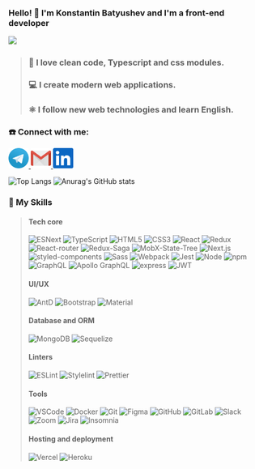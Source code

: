 ### Hello! 👋 I'm Konstantin Batyushev and I'm a front-end developer

![](https://komarev.com/ghpvc/?username=legiorex)

>### 💪 **I love clean code, Typescript and css modules.** <br/>
>### 💻 **I create modern web applications.** <br/>
>### ⚛️ **I follow new web technologies and learn English.**<br/>

### ☎️ Connect with me:

<a href="https://t.me/legiorexxx">
<img src="icons/telegram.svg" alt="Telegram" title="Telegram"width="40">
</a>
<a href="mailto:batyushev@gmail.com">
<img src="icons/gmail.svg" alt="gmail" title="gmail"width="40">
</a>
<a href="https://www.linkedin.com/in/konstantin-batyushev/">
<img src="icons/linkedin.svg" alt="linkedin" title="linkedin"width="40">
</a>
<br/>

![Top Langs](https://github-readme-stats.vercel.app/api/top-langs/?username=legiorex&layout=compact)   ![Anurag's GitHub stats](https://github-readme-stats.vercel.app/api?username=legiorex&show_icons=true&theme=radical)

### 🚀 My Skills
> #### Tech core
> ![ESNext](<https://img.shields.io/badge/-JavaScript_(ESNext)-f5da55?style=flat&logo=javascript&logoColor=black>)
> ![TypeScript](https://img.shields.io/badge/-TypeScript-white?style=flat&logo=typescript)
> ![HTML5](https://img.shields.io/badge/-HTML5-E34F26?style=flat&logo=html5&logoColor=white)
> ![CSS3](https://img.shields.io/badge/-CSS3-1572B6?style=flat&logo=css3)
> ![React](https://img.shields.io/badge/-React-black?style=flat&logo=react)
> ![Redux](https://img.shields.io/badge/-Redux-764abc?style=flat&logo=redux)
> ![React-router](https://img.shields.io/badge/React_Router-CA4245?style=flat&logo=react-router&logoColor=white)
> ![Redux-Saga](https://img.shields.io/badge/-redux--saga-white?style=flat&logo=redux-saga&logoColor=grey)
> ![MobX-State-Tree](https://img.shields.io/badge/-MobX--State--Tree-grey?style=flat&logo=mobx-state-tree&logoColor=#FF7102)
> ![Next.js](https://img.shields.io/badge/-Next.js-white?style=flat&logo=nextdotjs&logoColor=black)
> ![styled-components](https://img.shields.io/badge/-styled--components-bf4080?style=flat&logo=styledcomponents&logoColor=f5da55)
> ![Sass](https://img.shields.io/badge/-Sass-bf4080?style=flat&logo=sass&logoColor=white)
> ![Webpack](https://img.shields.io/badge/-Webpack-black?style=flat&logo=webpack)
> ![Jest](https://img.shields.io/badge/-Jest-white?style=flat&logo=jest&logoColor=e13238)
> ![Node](https://img.shields.io/badge/-Node-white?style=flat&logo=nodedotjs)
> ![npm](https://img.shields.io/badge/-npm-white?style=flat&logo=npm)
> ![GraphQL](https://img.shields.io/badge/-GraphQL-E10098?style=flat&logo=graphql)
> ![Apollo GraphQL](https://img.shields.io/badge/-Apollo%20GraphQL-311C87?style=flat&logo=apollo-graphql)
> ![express](https://img.shields.io/badge/-express-white?style=flat&logo=express&logoColor=black)
> ![JWT](https://img.shields.io/badge/-JWT-black?style=flat&logo=jsonwebtokens)
> #### UI/UX
> ![AntD](https://img.shields.io/badge/-AntD-white?style=flat&logo=antdesign&logoColor=0170fe)
> ![Bootstrap](https://img.shields.io/badge/Bootstrap-563D7C?style=flat&logo=bootstrap&logoColor=white)
> ![Material](https://img.shields.io/badge/Material--UI-0081CB?style=flatge&logo=mui&logoColor=white)
> #### Database and ORM
>![MongoDB](https://img.shields.io/badge/-MongoDB-white?style=flat&logo=mongodb)
>![Sequelize](https://img.shields.io/badge/Sequelize-52B0E7?style=flat&logo=Sequelize&logoColor=white)
>#### Linters
>![ESLint](https://img.shields.io/badge/-ESLint-white?style=flat&logo=eslint&logoColor=4B32C3)
>![Stylelint](https://img.shields.io/badge/-Stylelint-white?style=flat&logo=stylelint&logoColor=black)
>![Prettier](https://img.shields.io/badge/-Prettier-black?style=flat&logo=prettier)
> #### Tools
>![VSCode](https://img.shields.io/badge/-VSCode-white?style=flat&logo=visualstudiocode&logoColor=1572B6)
>![Docker](https://img.shields.io/badge/-Docker-black?style=flat&logo=docker)
>![Git](https://img.shields.io/badge/-Git-white?style=flat&logo=git)
>![Figma](https://img.shields.io/badge/-Figma-black?style=flat&logo=figma)
>![GitHub](https://img.shields.io/badge/-GitHub-181717?style=flat&logo=github)
>![GitLab](https://img.shields.io/badge/-GitLab-FCA121?style=flat&logo=gitlab)
>![Slack](https://img.shields.io/badge/Slack-4A154B?style=flat&logo=slack&logoColor=white)
>![Zoom](https://img.shields.io/badge/Zoom-2D8CFF?style=flat&logo=zoom&logoColor=white)
>![Jira](https://img.shields.io/badge/Jira-0052CC?style=flat&logo=Jira&logoColor=white)
>![Insomnia](https://img.shields.io/badge/Insomnia-4000BF?style=flat&logo=Insomnia&logoColor=white)
> #### Hosting and deployment
>![Vercel](https://img.shields.io/badge/-Vercel-black?style=flat&logo=vercel)
>![Heroku](https://img.shields.io/badge/-Heroku-430098?style=flat&logo=heroku)
